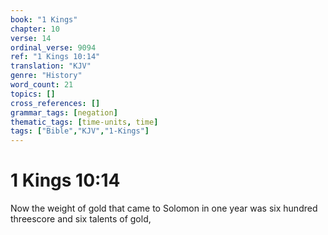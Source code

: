 ```yaml
---
book: "1 Kings"
chapter: 10
verse: 14
ordinal_verse: 9094
ref: "1 Kings 10:14"
translation: "KJV"
genre: "History"
word_count: 21
topics: []
cross_references: []
grammar_tags: [negation]
thematic_tags: [time-units, time]
tags: ["Bible","KJV","1-Kings"]
---
```


# 1 Kings 10:14

Now the weight of gold that came to Solomon in one year was six hundred threescore and six talents of gold,
